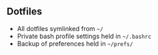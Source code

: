 ## Dotfiles

* All dotfiles symlinked from `~/`
* Private bash profile settings held in `~/.bashrc`
* Backup of preferences held in `~/prefs/`
